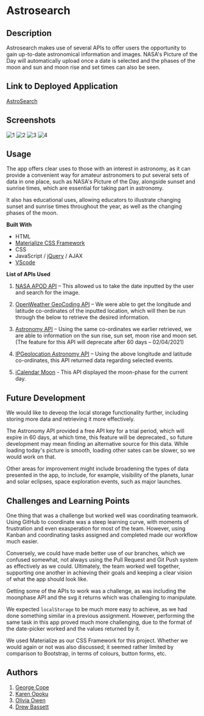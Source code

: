 # Astrosearch

## Description
Astrosearch makes use of several APIs to offer users the opportunity to gain up-to-date astronomical information and images. NASA's Picture of the Day will automatically upload once a date is selected and the phases of the moon and sun and moon rise and set times can also be seen.

## Link to Deployed Application
[AstroSearch](https://https://karen-o94.github.io/UoB_BC_AstronomicalEventSearch/)

## Screenshots
![1](https://user-images.githubusercontent.com/74797740/107119804-d8111480-6881-11eb-9fd2-54fcf7d44eb4.jpg)
![2](https://user-images.githubusercontent.com/74797740/107119828-f5de7980-6881-11eb-94f6-9e9c07926b64.jpg)
![3](https://user-images.githubusercontent.com/74797740/107119840-042c9580-6882-11eb-8ed7-e110e3053a41.jpg)
![4](https://user-images.githubusercontent.com/74797740/107119849-13abde80-6882-11eb-9110-a5674e097371.jpg)


## Usage ##
The app offers clear uses to those with an interest in astronomy, as it can provide a convenient way for amateur astronomers to put several sets of data in one place, such as NASA's Picture of the Day, alongside sunset and sunrise times, which are essential for taking part in astronomy.


It also has educational uses, allowing educators to illustrate changing sunset and sunrise times throughout the year, as well as the changing phases of the moon.

**Built With**
- HTML
- [Materialize CSS Framework](https://materializecss.com/)
- CSS
- JavaScript / [jQuery](https://jquery.com/) / AJAX
- [VScode](https://code.visualstudio.com/)

**List of APIs Used**
1. [NASA APOD API](https://api.nasa.gov/) – This allowed us to take the date inputted by the user and search for the image.

2. [OpenWeather GeoCoding API](https://openweathermap.org/api/geocoding-api) – We were able to get the longitude and latitude co-ordinates of the inputted location, which will then be run through the below to retrieve the desired information.

3. [Astronomy API](https://astronomyapi.com/) – Using the same co-ordinates we earlier retrieved, we are able to information on the sun rise, sun set, moon rise and moon set. (The feature for this API will deprecate after 60 days – 02/04/2021)

4. [IPGeolocation Astronomy API](https://ipgeolocation.io/) – Using the above longitude and latitude co-ordinates, this API returned data regarding selected events.

5. [iCalendar Moon](http://www.wdisseny.com/lluna/?lang=en) -  This API displayed the moon-phase for the current day.

## Future Development
We would like to deveop the local storage functionality further, including storing more data and retrieving it more effectively.


The Astronomy API provided a free API key for a trial period, which will expire in 60 days, at which time, this feature will be deprecated., so future development may mean finding an alternative source for this data. While loading today's picture is smooth, loading other sates can be slower, so we would work on that.


Other areas for improvement might include broadening the types of data presented in the app, to include, for example, visibility of the planets, lunar and solar eclipses, space exploration events, such as major launches.

## Challenges and Learning Points
One thing that was a challenge but worked well was coordinating teamwork. Using GitHub to coordinate was a steep learning curve, with moments of frustration and even exasperation for most of the team. However, using Kanban and coordinating tasks assigned and completed made our workflow much easier.


Conversely, we could have made better use of our branches, which we confused somewhat, not always using the Pull Request and Git Push system as effectively as we could. Ultimately, the team worked well together, supporting one another in achieving their goals and keeping a clear vision of what the app should look like. 


Getting some of the APIs to work was a challenge, as was including the moonphase API and the svg it returns which was challenging to manipulate. 


We expected `localStorage` to be much more easy to achieve, as we had done something similar in a previous assignment. However, performing the same task in this app proved much more challenging, due to the format of the date-picker worked and the  values returned by it. 


We used Materialize as our CSS Framework for this project. Whether we would again or not was also discussed; it seemed rather limited by comparison to Bootstrap, in terms of colours, button forms, etc.


## Authors
1. [George Cope](https://github.com/MyDryDay)
2. [Karen Opoku](https://github.com/Karen-O94)
3. [Olivia Owen](https://github.com/oliviaowen1)
4. [Drew Bassett](https://github.com/drewbassett24)
